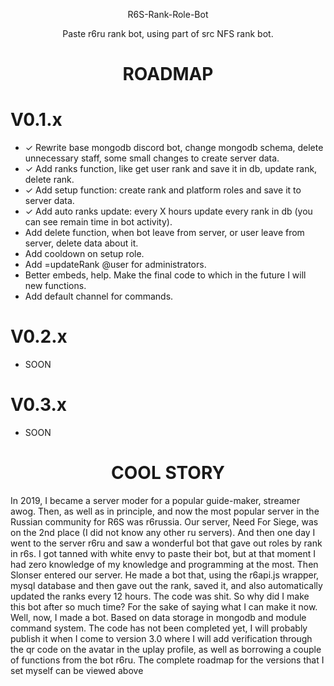 <div align="center">

R6S-Rank-Role-Bot

Paste r6ru rank bot, using part of src NFS rank bot.

#
# ROADMAP
</div>

# V0.1.x

+ ✓ Rewrite base mongodb discord bot, change mongodb schema, delete unnecessary staff, some small changes to create server data.
+ ✓ Add ranks function, like get user rank and save it in db, update rank, delete rank.
+ ✓ Add setup function: create rank and platform roles and save it to server data.
+ ✓ Add auto ranks update: every X hours update every rank in db (you can see remain time in bot activity).
+ Add delete function, when bot leave from server, or user leave from server, delete data about it.
+ Add cooldown on setup role.
+ Add =updateRank @user for administrators.
+ Better embeds, help. Make the final code to which in the future I will new functions.
+ Add default channel for commands.

# V0.2.x

+ SOON

# V0.3.x

+ SOON

<div align="center">

# COOL STORY
</div>

In 2019, I became a server moder for a popular guide-maker, streamer awog. Then, as well as in principle, and now the most popular server in the Russian community for R6S was r6russia. Our server, Need For Siege, was on the 2nd place (I did not know any other ru servers). And then one day I went to the server r6ru and saw a wonderful bot that gave out roles by rank in r6s. I got tanned with white envy to paste their bot, but at that moment I had zero knowledge of my knowledge and programming at the most. Then Slonser entered our server. He made a bot that, using the r6api.js wrapper, mysql database and then gave out the rank, saved it, and also automatically updated the ranks every 12 hours. The code was shit.
So why did I make this bot after so much time? For the sake of saying what I can make it now. Well, now, I made a bot. Based on data storage in mongodb and module command system. The code has not been completed yet, I will probably publish it when I come to version 3.0 where I will add verification through the qr code on the avatar in the uplay profile, as well as borrowing a couple of functions from the bot r6ru. The complete roadmap for the versions that I set myself can be viewed above


